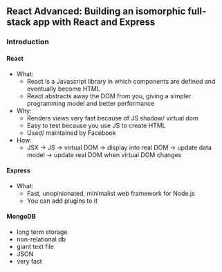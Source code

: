 ## React Advanced: Building an isomorphic full-stack app with React and Express

### Introduction

#### React

- What:
  - React is a Javascript library in which components are defined and eventually become HTML
  - React abstracts away the DOM from you, giving a simpler programming model and better performance
- Why:
  - Renders views very fast because of JS shadow/ virtual dom
  - Easy to test because you use JS to create HTML
  - Used/ maintained by Facebook
- How:
  - JSX -> JS -> virtual DOM -> display into real DOM -> update data model -> update real DOM when virtual DOM changes

#### Express

- What:
  - Fast, unopinionated, minimalist web framework for Node.js
  - You can add plugins to it

#### MongoDB

- long term storage
- non-relational db
- giant text file
- JSON
- very fast
